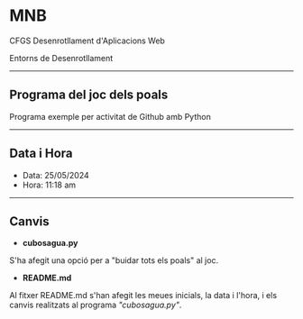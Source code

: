 # MNB

CFGS Desenrotllament d'Aplicacions Web

Entorns de Desenrotllament
***
## Programa del joc dels poals

Programa exemple per activitat de Github amb Python
***
## Data i Hora
- Data: 25/05/2024
- Hora: 11:18 am
***
## Canvis

- **cubosagua.py**

S'ha afegit una opció per a "buidar tots els poals" al joc. 

- **README.md**

Al fitxer README.md s'han afegit les meues inicials, la data i l'hora, i els canvis realitzats al programa *"cubosagua.py"*.
